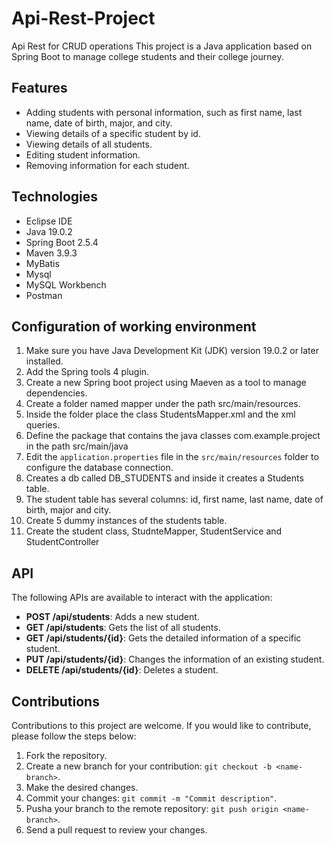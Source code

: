 # Api-Rest-Project
Api Rest for CRUD operations
This project is a Java application based on Spring Boot to manage college students and their college journey.

## Features

- Adding students with personal information, such as first name, last name, date of birth, major, and city.
- Viewing details of a specific student by id.
- Viewing details of all students.
- Editing student information.
- Removing information for each student.

## Technologies 
- Eclipse IDE
- Java 19.0.2
- Spring Boot 2.5.4
- Maven 3.9.3
- MyBatis
- Mysql
- MySQL Workbench
- Postman

## Configuration of working environment

1. Make sure you have Java Development Kit (JDK) version 19.0.2 or later installed.
2. Add the Spring tools 4 plugin.
3. Create a new Spring boot project using Maeven as a tool to manage dependencies.
4. Create a folder named mapper under the path src/main/resources.
5. Inside the folder place the class StudentsMapper.xml and the xml queries.
6. Define the package that contains the java classes com.example.project in the path src/main/java
7. Edit the `application.properties` file in the `src/main/resources` folder to configure the database connection.
8. Creates a db called DB_STUDENTS and inside it creates a Students table.
9. The student table has several columns: id, first name, last name, date of birth, major and city.
10. Create 5 dummy instances of the students table.
11. Create the student class, StudnteMapper, StudentService and StudentController

## API
The following APIs are available to interact with the application:
- **POST /api/students**: Adds a new student.
- **GET /api/students**: Gets the list of all students.
- **GET /api/students/{id}**: Gets the detailed information of a specific student.
- **PUT /api/students/{id}**: Changes the information of an existing student.
- **DELETE /api/students/{id}**: Deletes a student.

## Contributions

Contributions to this project are welcome. If you would like to contribute, please follow the steps below:

1. Fork the repository.
2. Create a new branch for your contribution: `git checkout -b <name-branch>`.
3. Make the desired changes.
4. Commit your changes: `git commit -m "Commit description"`.
5. Pusha your branch to the remote repository: `git push origin <name-branch>`.
6. Send a pull request to review your changes.
